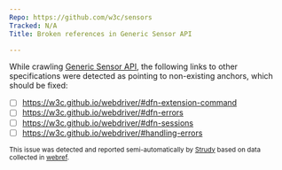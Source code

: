 ```yaml
---
Repo: https://github.com/w3c/sensors
Tracked: N/A
Title: Broken references in Generic Sensor API

---
```


While crawling [Generic Sensor API](https://w3c.github.io/sensors/), the following links to other specifications were detected as pointing to non-existing anchors, which should be fixed:
* [ ] https://w3c.github.io/webdriver/#dfn-extension-command
* [ ] https://w3c.github.io/webdriver/#dfn-errors
* [ ] https://w3c.github.io/webdriver/#dfn-sessions
* [ ] https://w3c.github.io/webdriver/#handling-errors

<sub>This issue was detected and reported semi-automatically by [Strudy](https://github.com/w3c/strudy/) based on data collected in [webref](https://github.com/w3c/webref/).</sub>